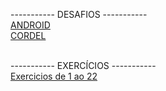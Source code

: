----------- DESAFIOS -----------<br>
<a href="https://viniciussaless.github.io/html-css/Desafio/d010/android.html">ANDROID</a><br>
<a href="https://viniciussaless.github.io/html-css/Desafio/d012/index.html">CORDEL</a><br><br>

----------- EXERCÍCIOS -----------<br>
<a href="https://github.com/viniciussaless/html-css/tree/main/exercicios">Exercicios de 1 ao 22</a>
